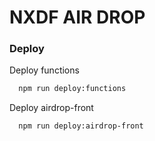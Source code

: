 # NXDF AIR DROP


### Deploy

Deploy functions

```bash
  npm run deploy:functions
```

Deploy airdrop-front

```bash
  npm run deploy:airdrop-front
```